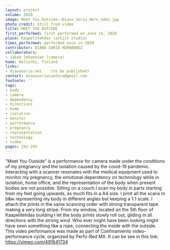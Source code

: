 ```yaml
---
layout: project
volume: 2020
image: Meet_You_Outside--Diana_Soria_Hern_ndez.jpg
photo_credit: Still from video
title: MEET YOU OUTSIDE
first_performed: first performed on June 14, 2020
place: Kaapelitehdas (artist studio)
times_performed: performed once in 2020
contributor: DIANA SORIA HERNÁNDEZ
collaborators:
- Jakob Johannsen (camera)
home: Helsinki, Finland
links:
- dianasoria.net    (to be published)
contact: dianasoriacantora@gmail.com
footnote: ''
tags:
- body
- camera
- dependency
- directions
- home
- isolation
- monitor
- performance
- pregnancy
- representation
- technology
- video
pages: 292-293
---
```


"Meet You Outside" is a performance for camera made under the conditions of my pregnancy and the isolation caused by the covid-19 pandemic. Interacting with a scanner resonates with the medical equipment used to monitor my pregnancy, the emotional dependency on technology while in isolation, home office, and the representation of the body when present bodies are not possible. Sitting on a couch I scan my body in parts starting from my feet going upwards, as much fits in a A4 size. I print all the scans in b&w representing my body in different angles but keeping a 1:1 scale. I attach the prints in the same scanning order with strong transparent tape making a very long stripe. From my window, located on the 5th floor of Kaapelitehdas building I let the body prints slowly roll out, gliding in all directions with the strong wind. Who ever might have been looking might have seen something like a rope, connecting the inside with the outside. 
This video performance was made as part of Confinamiento video-performance cycle, organized by Perfo-Red MX. It can be see in this link: https://vimeo.com/491641734
